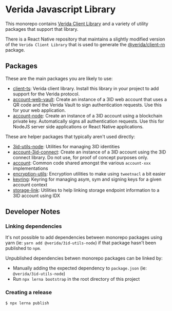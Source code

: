 
# Verida Javascript Library

This monorepo contains [Verida Client Library](packages/verida-ts) and a variety of utility packages that support that library.

There is a React Native repository that maintains a slightly modified version of the `Verida Client Library` that is used to generate the [@verida/client-rn](https://github.com/verida/client-rn) package.

## Packages

These are the main packages you are likely to use:

- [client-ts](https://github.com/verida/verida-js/packages/client-ts): Verida client library. Install this library in your project to add support for the Verida protocol.
- [account-web-vault](https://github.com/verida/verida-js/packages/account-web-vault): Create an instance of a 3ID web account that uses a QR code and the Verida Vault to sign authentication requests. Use this for your web application.
- [account-node](https://github.com/verida/verida-js/packages/account-node): Create an instance of a 3ID account using a blockchain private key. Automatically signs all authentication requests. Use this for NodeJS server side applications or React Native applications.

These are helper packages that typically aren't used directly:

- [3id-utils-node](https://github.com/verida/verida-js/packages/3id-utils-node): Utilities for managing 3ID identities
- [account-3id-connect](https://github.com/verida/verida-js/packages/account-3id-connect): Create an instance of a 3ID account using the 3ID connect library. Do not use, for proof of concept purposes only.
- [account](https://github.com/verida/verida-js/packages/account): Common code shared amongst the various `account-xxx` implementations
- [encryption-utils](https://github.com/verida/verida-js/encryption-utils): Encryption utilities to make using `tweetnacl` a bit easier
- [keyring](https://github.com/verida/verida-js/packages/keyring): Keyring for managing asym, sym and signing keys for a given account context
- [storage-link](https://github.com/verida/verida-js/packages/storage-link): Utilities to help linking storage endpoint information to a 3ID account using IDX

## Developer Notes

### Linking dependencies

It's not possible to add dependencies between monorepo packages using yarn (ie: `yarn add @verida/3id-utils-node`) if that package hasn't been published to `npm`.

Unpublished dependencies betwen monorepo packages can be linked by:

- Manually adding the expected dependency to `package.json` (ie: `@verida/3id-utils-node`)
- Run `npx lerna bootstrap` in the root directory of this project

### Creating a release

```
$ npx lerna publish
```